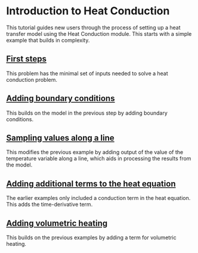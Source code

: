 # Introduction to Heat Conduction

This tutorial guides new users through the process of setting
up a heat transfer model using the Heat Conduction module.
This starts with a simple example that builds in complexity.

## [First steps](heat_transfer/tutorials/introduction/therm_step01.md)

This problem has the minimal set of inputs needed to solve a heat
conduction problem.

## [Adding boundary conditions](heat_transfer/tutorials/introduction/therm_step02.md)

This builds on the model in the previous step by adding boundary
conditions.

## [Sampling values along a line](heat_transfer/tutorials/introduction/therm_step02a.md)

This modifies the previous example by adding output of the value of
the temperature variable along a line, which aids in processing
the results from the model.

## [Adding additional terms to the heat equation](heat_transfer/tutorials/introduction/therm_step03.md)

The earlier examples only included a conduction term in the heat equation.
This adds the time-derivative term.

## [Adding volumetric heating](heat_transfer/tutorials/introduction/therm_step03a.md)

This builds on the previous examples by adding a term for volumetric heating.
